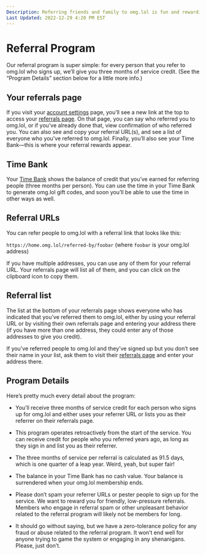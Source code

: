 ```yaml
---
Description: Referring friends and family to omg.lol is fun and rewarding
Last Updated: 2022-12-29 4:20 PM EST
---
```


# Referral Program

Our referral program is super simple: for every person that you refer to omg.lol who signs up, we’ll give you three months of service credit. (See the “Program Details” section below for a little more info.)

## Your referrals page

If you visit your [account settings](/account) page, you’ll see a new link at the top to access your [referrals page](/account/referrals). On that page, you can say who referred you to omg.lol, or if you’ve already done that, view confirmation of who referred you. You can also see and copy your referral URL(s), and see a list of everyone who you’ve referred to omg.lol. Finally, you’ll also see your Time Bank—this is where your referral rewards appear.

## Time Bank

Your [Time Bank](/info/time-bank) shows the balance of credit that you’ve earned for referring people (three months per person). You can use the time in your Time Bank to generate omg.lol gift codes, and soon you’ll be able to use the time in other ways as well.

## Referral URLs

You can refer people to omg.lol with a referral link that looks like this:

`https://home.omg.lol/referred-by/foobar` (where `foobar` is your omg.lol address)

If you have multiple addresses, you can use any of them for your referral URL. Your referrals page will list all of them, and you can click on the clipboard icon to copy them.

## Referral list

The list at the bottom of your referrals page shows everyone who has indicated that you’ve referred them to omg.lol, either by using your referral URL or by visiting their own referrals page and entering your address there (if you have more than one address, they could enter any of those addresses to give you credit).

If you’ve referred people to omg.lol and they’ve signed up but you don’t see their name in your list, ask them to visit their [referrals page](/account/referrals) and enter your address there.

## Program Details

Here’s pretty much every detail about the program:

* You’ll receive three months of service credit for each person who signs up for omg.lol and either uses your referrer URL or lists you as their referrer on their referrals page.

* This program operates retroactively from the start of the service. You can receive credit for people who you referred years ago, as long as they sign in and list you as their referrer.

* The three months of service per referral is calculated as 91.5 days, which is one quarter of a leap year. Weird, yeah, but super fair!

* The balance in your Time Bank has no cash value. Your balance is surrendered when your omg.lol membership ends.

* Please don’t spam your referrer URLs or pester people to sign up for the service. We want to reward you for friendly, low-pressure referrals. Members who engage in referral spam or other unpleasant behavior related to the referral program will likely not be members for long.

* It should go without saying, but we have a zero-tolerance policy for any fraud or abuse related to the referral program. It won’t end well for anyone trying to game the system or engaging in any shenanigans. Please, just don’t.
